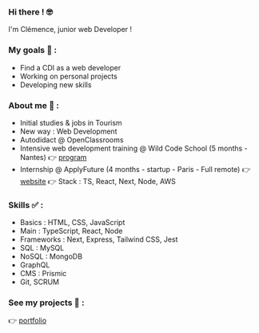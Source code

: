### Hi there ! 🤓
<p>I'm Clémence, junior web Developer !</p>

### My goals 🎯 :
* Find a CDI as a web developer
* Working on personal projects
* Developing new skills

### About me 👩 :
* Initial studies & jobs in Tourism
* New way : Web Development
* Autodidact @ OpenClassrooms
* Intensive web development training @ Wild Code School (5 months - Nantes) 👉 [program](https://www.wildcodeschool.com/en-GB/courses/web-development-course-full-time/nantes)
* Internship @ ApplyFuture (4 months - startup - Paris - Full remote) 👉 [website](https://www.applyfuture.com/fr) 👉 Stack : TS, React, Next, Node, AWS

### Skills ✅ :
* Basics : HTML, CSS, JavaScript
* Main : TypeScript, React, Node
* Frameworks : Next, Express, Tailwind CSS, Jest
* SQL : MySQL
* NoSQL : MongoDB
* GraphQL
* CMS : Prismic
* Git, SCRUM

### See my projects 🚀 :
👉 [portfolio](https://clemence-pirault.vercel.app/portfolio)
